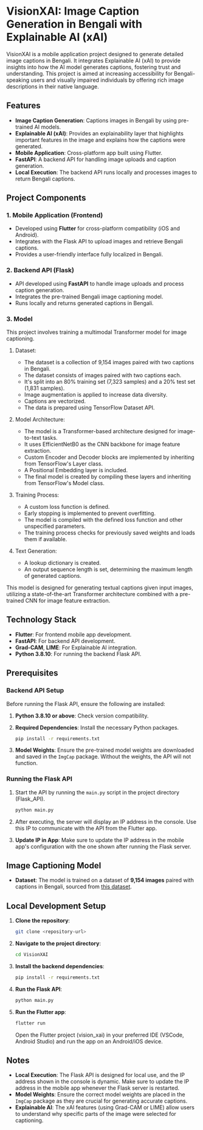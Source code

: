 # VisionXAI: Image Caption Generation in Bengali with Explainable AI (xAI)

VisionXAI is a mobile application project designed to generate detailed image captions in Bengali. It integrates Explainable AI (xAI) to provide insights into how the AI model generates captions, fostering trust and understanding. This project is aimed at increasing accessibility for Bengali-speaking users and visually impaired individuals by offering rich image descriptions in their native language.

## Features

- **Image Caption Generation**: Captions images in Bengali by using pre-trained AI models.
- **Explainable AI (xAI)**: Provides an explainability layer that highlights important features in the image and explains how the captions were generated.
- **Mobile Application**: Cross-platform app built using Flutter.
- **FastAPI**: A backend API for handling image uploads and caption generation.
- **Local Execution**: The backend API runs locally and processes images to return Bengali captions.

## Project Components

### 1. Mobile Application (Frontend)

- Developed using **Flutter** for cross-platform compatibility (iOS and Android).
- Integrates with the Flask API to upload images and retrieve Bengali captions.
- Provides a user-friendly interface fully localized in Bengali.

### 2. Backend API (Flask)

- API developed using **FastAPI** to handle image uploads and process caption generation.
- Integrates the pre-trained Bengali image captioning model.
- Runs locally and returns generated captions in Bengali.

### 3. Model

This project involves training a multimodal Transformer model for image captioning.

1. Dataset:
   - The dataset is a collection of 9,154 images paired with two captions in Bengali.
   - The dataset consists of images paired with two captions each.
   - It's split into an 80% training set (7,323 samples) and a 20% test set (1,831 samples).
   - Image augmentation is applied to increase data diversity.
   - Captions are vectorized.
   - The data is prepared using TensorFlow Dataset API.

2. Model Architecture:
   - The model is a Transformer-based architecture designed for image-to-text tasks.
   - It uses EfficientNetB0 as the CNN backbone for image feature extraction.
   - Custom Encoder and Decoder blocks are implemented by inheriting from TensorFlow's Layer class.
   - A Positional Embedding layer is included.
   - The final model is created by compiling these layers and inheriting from TensorFlow's Model class.

3. Training Process:
   - A custom loss function is defined.
   - Early stopping is implemented to prevent overfitting.
   - The model is compiled with the defined loss function and other unspecified parameters.
   - The training process checks for previously saved weights and loads them if available.

4. Text Generation:
   - A lookup dictionary is created.
   - An output sequence length is set, determining the maximum length of generated captions.

This model is designed for generating textual captions given input images, utilizing a state-of-the-art Transformer architecture combined with a pre-trained CNN for image feature extraction.

## Technology Stack

- **Flutter**: For frontend mobile app development.
- **FastAPI**: For backend API development.
- **Grad-CAM**, **LIME**: For Explainable AI integration.
- **Python 3.8.10**: For running the backend Flask API.

## Prerequisites

### Backend API Setup

Before running the Flask API, ensure the following are installed:

1. **Python 3.8.10 or above**: Check version compatibility.

2. **Required Dependencies**: Install the necessary Python packages.

   ```bash
   pip install -r requirements.txt
   ```

3. **Model Weights**: Ensure the pre-trained model weights are downloaded and saved in the `ImgCap` package. Without the weights, the API will not function.

### Running the Flask API

1. Start the API by running the `main.py` script in the project directory (Flask_API).

   ```bash
   python main.py
   ```

2. After executing, the server will display an IP address in the console. Use this IP to communicate with the API from the Flutter app.

3. **Update IP in App**: Make sure to update the IP address in the mobile app's configuration with the one shown after running the Flask server.

## Image Captioning Model

- **Dataset**: The model is trained on a dataset of **9,154 images** paired with captions in Bengali, sourced from [this dataset](https://data.mendeley.com/datasets/rxxch9vw59/2).

## Local Development Setup

1. **Clone the repository**:

   ```bash
   git clone <repository-url>
   ```

2. **Navigate to the project directory**:

   ```bash
   cd VisionXAI
   ```

3. **Install the backend dependencies**:

   ```bash
   pip install -r requirements.txt
   ```

4. **Run the Flask API**:

   ```bash
   python main.py
   ```

5. **Run the Flutter app**:

   ```bash
   flutter run
   ```

   Open the Flutter project (vision_xai) in your preferred IDE (VSCode, Android Studio) and run the app on an Android/iOS device.

## Notes

- **Local Execution**: The Flask API is designed for local use, and the IP address shown in the console is dynamic. Make sure to update the IP address in the mobile app whenever the Flask server is restarted.
- **Model Weights**: Ensure the correct model weights are placed in the `ImgCap` package as they are crucial for generating accurate captions.
- **Explainable AI**: The xAI features (using Grad-CAM or LIME) allow users to understand why specific parts of the image were selected for captioning.
